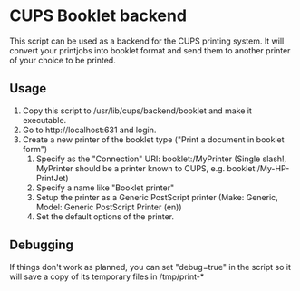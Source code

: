 CUPS Booklet backend
====================

This script can be used as a backend for the CUPS printing system. It will convert your printjobs into
booklet format and send them to another printer of your choice to be printed.

Usage
-----

1. Copy this script to /usr/lib/cups/backend/booklet and make it executable.
2. Go to http://localhost:631 and login.
3. Create a new printer of the booklet type ("Print a document in booklet form")
	1. Specify as the "Connection" URI: booklet:/MyPrinter (Single slash!, MyPrinter should be a printer known to CUPS, e.g. booklet:/My-HP-PrintJet)
	2. Specify a name like "Booklet printer"
	3. Setup the printer as a Generic PostScript printer (Make: Generic, Model: Generic PostScript Printer (en))
	4. Set the default options of the printer.


Debugging
---------

If things don't work as planned, you can set "debug=true" in the script so it will 
save a copy of its temporary files in /tmp/print-*
